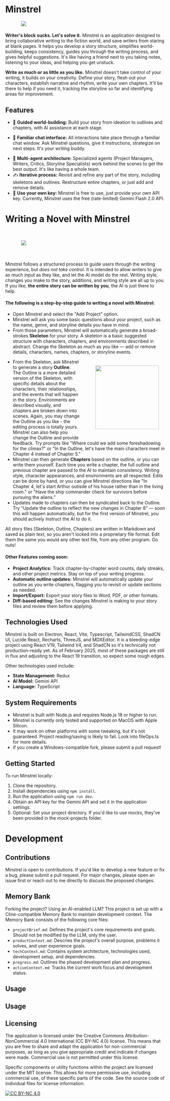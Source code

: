 # Minstrel

<div style="width: 80%; margin: auto; margin-top: 20px; margin-bottom: 20px;">
<img  src="./resources/screenshot.png">
</div>

**Writer's block sucks. Let's solve it.** Minstrel is an application designed to bring collaborative writing to the fiction world, and save writers from staring at blank pages. It helps you develop a story structure, simplifies world-building, keeps consistency, guides you through the writing process, and gives helpful suggestions. It's like having a friend next to you taking notes, listening to your ideas, and helping you get unstuck.

**Write as much or as little as you like.** Minstrel doesn't take control of your writing, it builds on your creativity. Define your story, flesh out your characters, establish narrative and rhythm, write your own chapters. It'll be there to help if you need it, tracking the storyline so far and identifying areas for improvement.

## Features

- 🤖 **Guided world-building:** Build your story from ideation to outlines and chapters, with AI assistance at each stage.

* 💬 **Familiar chat interface:** All interactions take place through a familiar chat window. Ask Minstrel questions, give it instructions, strategize on next steps. It's your writing buddy.

- 🤹 **Multi-agent architecture:** Specialized agents (Project Managers, Writers, Critics, Storyline Specialists) work behind the scenes to get the best output. It's like having a whole team.
- ✍️ **Iterative process:** Revisit and refine any part of the story, including skeletons and outlines. Restructure entire chapters, or just add and remove details.
- 🔑 **Use your own key:** Minstrel is free to use, just provide your own API key. Currently, Minstrel uses the free (rate-limited) Gemini Flash 2.0 API.

# Writing a Novel with Minstrel

<div style="width: 80%; margin: auto; margin-top: 50px; margin-bottom: 50px;">
<img  src="./resources/process.png">
</div>

Minstrel follows a structured process to guide users through the writing experience, but _does not take control_. It is intended to allow writers to give as much input as they like, and let the AI model do the rest. Writing style, changes you make to the story, additions, and writing style are all up to you. If you like, **the entire story can be written by you**, the AI is just there to help.

#### The following is a step-by-step guide to writing a novel with Minstrel:

- Open Minstrel and select the "Add Project" option.
- Minstrel will ask you some basic questions about your project, such as the name, genre, and storyline details you have in mind.
- From those parameters, Minstrel will automatically generate a broad-strokes **Skeleton** for your story. A skeleton is a basic suggested structure with characters, chapters, and environments described in abstract. Change the Skeleton as much as you like — add or remove details, characters, names, chapters, or storyline events.

<div style="padding: 20px; padding-left:50px; float:right">
<img  margin="20" width="200" src="./resources/chat.png">
</div>

- From the Skeleton, ask Minstrel to generate a story **Outline**. The Outline is a more detailed version of the Skeleton, with specific details about the characters, their relationships, and the events that will happen in the story. Environments are described visually, and chapters are broken down into scenes. Again, you may change the Outline as you like - the editing process is totally yours. Minstrel can also help you change the Outline and provide feedback. Try prompts like "Where could we add some foreshadowing for the climax?" or "In the Outline, let's have the main characters meet in Chapter 4 instead of Chapter 5."
- Minstrel can then generate **Chapters** based on the outline, or you can write them yourself. Each time you write a chapter, the full outline and previous chapter are passed to the AI to maintain consistency. Writing style, character appearances, and environments are all respected. Edits can be done by hand, or you can give Minstrel directions like "In Chapter 4, let's start Arthur outisde of his house rather than in the living room." or "Have the ship commander check for survivors before pursuing the aliens."
- Updates made to chapters can then be syndicated back to the Outline. Try "Update the outline to reflect the new changes in Chapter 8" — soon this will happen automatically, but for the first version of Minstrel, you should actively instruct the AI to do it.

All story files (Skeleton, Outline, Chapters) are written in Markdown and saved as plain text, so you aren't locked into a proprietary file format. Edit them the same you would any other text file, from any other program. Go nuts!

#### Other Features coming soon:

- **Project Analytics:** Track chapter-by-chapter word counts, daily streaks, and other project metrics. Stay on top of your writing progress.
- **Automatic outline updates:** Minstrel will automatically update your outline as you write chapters, flagging you to revisit or update sections as needed.
- **Import/Export:** Export your story files to Word, PDF, or other formats.
- **Diff-based editing:** See the changes Minstrel is making to your story files and review them before applying.

## Technologies Used

Minstrel is built on Electron, React, Vite, Typescript, TailwindCSS, ShadCN UI, Lucide React, Recharts, ThreeJS, and MDXEditor. It is a bleeding-edge project using React V19, Tailwind V4, and ShadCN so it's technically not production-ready yet. As of February 2025, most of these packages are still in flux and adjusting to the React 19 transition, so expect some rough edges.

Other technologies used include:

- **State Management:** Redux
- **AI Model:** Gemini API
- **Language:** TypeScript

## System Requirements

- Minstrel is built with Node.js and requires Node.js 18 or higher to run.
- Minstrel is currently only tested and supported on MacOS with Apple Silicon.
- It may work on other platforms with some tweaking, but it's not guaranteed. Project reading/saving is likely to fail. Look into fileOps.ts for more details.
- If you create a Windows-compatible fork, please submit a pull request!

## Getting Started

To run Minstrel locally:

1.  Clone the repository.
2.  Install dependencies using `npm install`.
3.  Run the application using `npm run dev`.
4.  Obtain an API key for the Gemini API and set it in the application settings.
5.  Optional: Set your project directory. If you'd like to use mocks, they've been provided in the mock-projects folder.

# Development

## Contributions

Minstrel is open to contributions. If you'd like to develop a new feature or fix a bug, please submit a pull request. For major changes, please open an issue first or reach out to me directly to discuss the proposed changes.

## Memory Bank

Forking the project? Using an AI-enabled LLM? This project is set up with a Cline-compatible Memory Bank to maintain development context. The Memory Bank consists of the following core files:

- `projectBrief.md`: Defines the project's core requirements and goals. Should not be modified by the LLM, only the user.
- `productContext.md`: Descries the project's overall purpose, problems it solves, and user experience goals.
- `techContext.md`: Contains system architecture, technologies used, development setup, and dependencies.
- `progress.md`: Outlines the phased development plan and progress.
- `activeContext.md`: Tracks the current work focus and development status.

## Usage


## Usage

## Licensing

The application is licensed under the Creative Commons Attribution-NonCommercial 4.0 International (CC BY-NC 4.0) license. This means that you are free to share and adapt the application for non-commercial purposes, as long as you give appropriate credit and indicate if changes were made. Commercial use is not permitted under this license.

Specific components or utility functions within the project are licensed under the MIT license. This allows for more permissive use, including commercial use, of these specific parts of the code. See the source code of individual files for license information.

[![CC BY-NC 4.0](https://licensebuttons.net/l/by-nc/4.0/88x31.png)](https://creativecommons.org/licenses/by-nc/4.0/)
